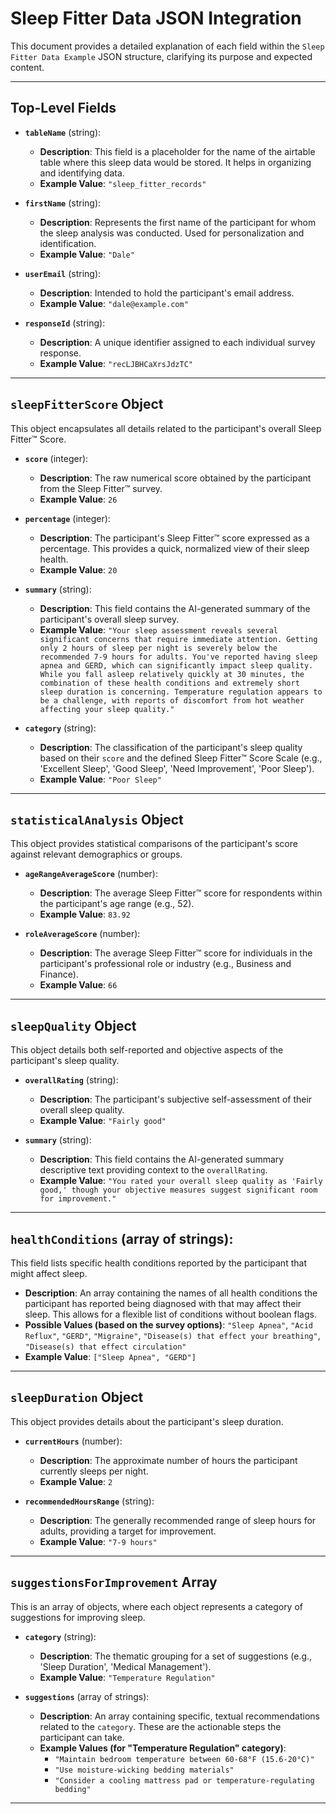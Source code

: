 # Sleep Fitter Data JSON Integration

This document provides a detailed explanation of each field within the `Sleep Fitter Data Example` JSON structure, clarifying its purpose and expected content.

---

## Top-Level Fields

* **`tableName`** (string):
    * **Description**: This field is a placeholder for the name of the airtable table  where this sleep data would be stored. It helps in organizing and identifying data.
    * **Example Value**: `"sleep_fitter_records"`

* **`firstName`** (string):
    * **Description**: Represents the first name of the participant for whom the sleep analysis was conducted. Used for personalization and identification.
    * **Example Value**: `"Dale"`

* **`userEmail`** (string):
    * **Description**: Intended to hold the participant's email address.
    * **Example Value**: `"dale@example.com"`

* **`responseId`** (string):
    * **Description**: A unique identifier assigned to each individual survey response.
    * **Example Value**: `"recLJBHCaXrsJdzTC"`

---

## `sleepFitterScore` Object

This object encapsulates all details related to the participant's overall Sleep Fitter™ Score.

* **`score`** (integer):
    * **Description**: The raw numerical score obtained by the participant from the Sleep Fitter™ survey.
    * **Example Value**: `26`

* **`percentage`** (integer):
    * **Description**: The participant's Sleep Fitter™ score expressed as a percentage. This provides a quick, normalized view of their sleep health.
    * **Example Value**: `20`

* **`summary`** (string):
    * **Description**: This field contains the AI-generated summary of the participant's overall sleep survey.
    * **Example Value**: `"Your sleep assessment reveals several significant concerns that require immediate attention. Getting only 2 hours of sleep per night is severely below the recommended 7-9 hours for adults. You've reported having sleep apnea and GERD, which can significantly impact sleep quality. While you fall asleep relatively quickly at 30 minutes, the combination of these health conditions and extremely short sleep duration is concerning. Temperature regulation appears to be a challenge, with reports of discomfort from hot weather affecting your sleep quality."`

* **`category`** (string):
    * **Description**: The classification of the participant's sleep quality based on their `score` and the defined Sleep Fitter™ Score Scale (e.g., 'Excellent Sleep', 'Good Sleep', 'Need Improvement', 'Poor Sleep').
    * **Example Value**: `"Poor Sleep"`

---

## `statisticalAnalysis` Object

This object provides statistical comparisons of the participant's score against relevant demographics or groups.

* **`ageRangeAverageScore`** (number):
    * **Description**: The average Sleep Fitter™ score for respondents within the participant's age range (e.g., 52). 
    * **Example Value**: `83.92`

* **`roleAverageScore`** (number):
    * **Description**: The average Sleep Fitter™ score for individuals in the participant's professional role or industry (e.g., Business and Finance).
    * **Example Value**: `66`

---

## `sleepQuality` Object

This object details both self-reported and objective aspects of the participant's sleep quality.

* **`overallRating`** (string):
    * **Description**: The participant's subjective self-assessment of their overall sleep quality.
    * **Example Value**: `"Fairly good"`

* **`summary`** (string):
    * **Description**: This field contains the AI-generated summary descriptive text providing context to the `overallRating`.
    * **Example Value**: `"You rated your overall sleep quality as 'Fairly good,' though your objective measures suggest significant room for improvement."`

---

## `healthConditions` (array of strings):

This field lists specific health conditions reported by the participant that might affect sleep.

* **Description**: An array containing the names of all health conditions the participant has reported being diagnosed with that may affect their sleep. This allows for a flexible list of conditions without boolean flags.
* **Possible Values (based on the survey options)**: `"Sleep Apnea"`, `"Acid Reflux"`, `"GERD"`, `"Migraine"`, `"Disease(s) that effect your breathing"`, `"Disease(s) that effect circulation"`
* **Example Value**: `["Sleep Apnea", "GERD"]`

---

## `sleepDuration` Object

This object provides details about the participant's sleep duration.

* **`currentHours`** (number):
    * **Description**: The approximate number of hours the participant currently sleeps per night.
    * **Example Value**: `2`

* **`recommendedHoursRange`** (string):
    * **Description**: The generally recommended range of sleep hours for adults, providing a target for improvement.
    * **Example Value**: `"7-9 hours"`

---

## `suggestionsForImprovement` Array

This is an array of objects, where each object represents a category of suggestions for improving sleep.

* **`category`** (string):
    * **Description**: The thematic grouping for a set of suggestions (e.g., 'Sleep Duration', 'Medical Management').
    * **Example Value**: `"Temperature Regulation"`

* **`suggestions`** (array of strings):
    * **Description**: An array containing specific, textual recommendations related to the `category`. These are the actionable steps the participant can take.
    * **Example Values (for "Temperature Regulation" category)**:
        * `"Maintain bedroom temperature between 60-68°F (15.6-20°C)"`
        * `"Use moisture-wicking bedding materials"`
        * `"Consider a cooling mattress pad or temperature-regulating bedding"`

---
